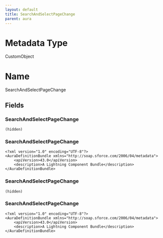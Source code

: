 ```yaml
---
layout: default
title: SearchAndSelectPageChange
parent: aura
---
```

# Metadata Type
CustomObject

# Name
SearchAndSelectPageChange
## Fields
### SearchAndSelectPageChange

```
(hidden)
```
### SearchAndSelectPageChange

```
<?xml version="1.0" encoding="UTF-8"?>
<AuraDefinitionBundle xmlns="http://soap.sforce.com/2006/04/metadata">
    <apiVersion>43.0</apiVersion>
    <description>A Lightning Component Bundle</description>
</AuraDefinitionBundle>
```
### SearchAndSelectPageChange

```
(hidden)
```
### SearchAndSelectPageChange

```
<?xml version="1.0" encoding="UTF-8"?>
<AuraDefinitionBundle xmlns="http://soap.sforce.com/2006/04/metadata">
    <apiVersion>43.0</apiVersion>
    <description>A Lightning Component Bundle</description>
</AuraDefinitionBundle>
```
